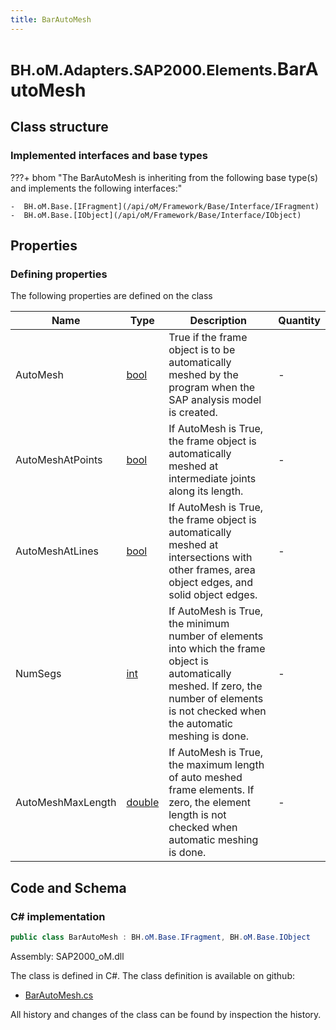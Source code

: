 ```yaml
---
title: BarAutoMesh
---
```


# <small>BH.oM.Adapters.SAP2000.Elements.</small>**BarAutoMesh**



## Class structure

### Implemented interfaces and base types

???+ bhom "The BarAutoMesh is inheriting from the following base type(s) and implements the following interfaces:"

    -  BH.oM.Base.[IFragment](/api/oM/Framework/Base/Interface/IFragment)
    -  BH.oM.Base.[IObject](/api/oM/Framework/Base/Interface/IObject)


## Properties



### Defining properties

The following properties are defined on the class

| Name             | Type             | Description      | Quantity         |
|------------------|------------------|------------------|------------------|
| AutoMesh | [bool](https://learn.microsoft.com/en-us/dotnet/api/System.Boolean?view=netstandard-2.0) | True if the frame object is to be automatically meshed by the program when the SAP analysis model is created. | - |
| AutoMeshAtPoints | [bool](https://learn.microsoft.com/en-us/dotnet/api/System.Boolean?view=netstandard-2.0) | If AutoMesh is True, the frame object is automatically meshed at intermediate joints along its length. | - |
| AutoMeshAtLines | [bool](https://learn.microsoft.com/en-us/dotnet/api/System.Boolean?view=netstandard-2.0) | If AutoMesh is True, the frame object is automatically meshed at intersections with other frames, area object edges, and solid object edges. | - |
| NumSegs | [int](https://learn.microsoft.com/en-us/dotnet/api/System.Int32?view=netstandard-2.0) | If AutoMesh is True, the minimum number of elements into which the frame object is automatically meshed. If zero, the number of elements is not checked when the automatic meshing is done. | - |
| AutoMeshMaxLength | [double](https://learn.microsoft.com/en-us/dotnet/api/System.Double?view=netstandard-2.0) | If AutoMesh is True, the maximum length of auto meshed frame elements. If zero, the element length is not checked when automatic meshing is done. | - |


## Code and Schema

### C# implementation

``` C# title="C#"
public class BarAutoMesh : BH.oM.Base.IFragment, BH.oM.Base.IObject
```

Assembly: SAP2000_oM.dll

The class is defined in C#. The class definition is available on github:

- [BarAutoMesh.cs](https://github.com/BHoM/SAP2000_Toolkit/blob/develop/SAP2000_oM/Fragments\BarAutoMesh.cs)

All history and changes of the class can be found by inspection the history.

